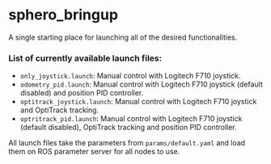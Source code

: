 # sphero_bringup

A single starting place for launching all of the desired functionalities.

### List of currently available launch files:
- `only_joystick.launch`: Manual control with Logitech F710 joystick.
- `odometry_pid.launch`: Manual control with Logitech F710 joystick (default disabled) and position PID controller.
- `optitrack_joystick.launch`: Manual control with Logitech F710 joystick and OptiTrack tracking.
- `optritrack_pid.launch`: Manual control with Logitech F710 joystick (default disabled), OptiTrack tracking and position PID controller.

All launch files take the parameters from `params/default.yaml` and load them on ROS parameter server for all nodes to use.
